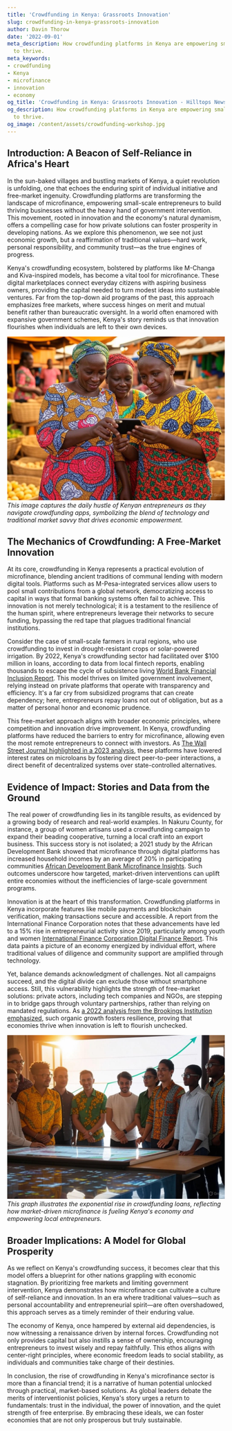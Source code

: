 ```yaml
---
title: 'Crowdfunding in Kenya: Grassroots Innovation'
slug: crowdfunding-in-kenya-grassroots-innovation
author: Davin Thorow
date: '2022-09-01'
meta_description: How crowdfunding platforms in Kenya are empowering small-scale entrepreneurs
  to thrive.
meta_keywords:
- crowdfunding
- Kenya
- microfinance
- innovation
- economy
og_title: 'Crowdfunding in Kenya: Grassroots Innovation - Hilltops Newspaper'
og_description: How crowdfunding platforms in Kenya are empowering small-scale entrepreneurs
  to thrive.
og_image: /content/assets/crowdfunding-workshop.jpg
---
```


## Introduction: A Beacon of Self-Reliance in Africa's Heart

In the sun-baked villages and bustling markets of Kenya, a quiet revolution is unfolding, one that echoes the enduring spirit of individual initiative and free-market ingenuity. Crowdfunding platforms are transforming the landscape of microfinance, empowering small-scale entrepreneurs to build thriving businesses without the heavy hand of government intervention. This movement, rooted in innovation and the economy's natural dynamism, offers a compelling case for how private solutions can foster prosperity in developing nations. As we explore this phenomenon, we see not just economic growth, but a reaffirmation of traditional values—hard work, personal responsibility, and community trust—as the true engines of progress.

Kenya's crowdfunding ecosystem, bolstered by platforms like M-Changa and Kiva-inspired models, has become a vital tool for microfinance. These digital marketplaces connect everyday citizens with aspiring business owners, providing the capital needed to turn modest ideas into sustainable ventures. Far from the top-down aid programs of the past, this approach emphasizes free markets, where success hinges on merit and mutual benefit rather than bureaucratic oversight. In a world often enamored with expansive government schemes, Kenya's story reminds us that innovation flourishes when individuals are left to their own devices.

![Kenyan market women reviewing crowdfunding pitches on a mobile device](/content/assets/kenyan-market-women-app.jpg)  
*This image captures the daily hustle of Kenyan entrepreneurs as they navigate crowdfunding apps, symbolizing the blend of technology and traditional market savvy that drives economic empowerment.*

## The Mechanics of Crowdfunding: A Free-Market Innovation

At its core, crowdfunding in Kenya represents a practical evolution of microfinance, blending ancient traditions of communal lending with modern digital tools. Platforms such as M-Pesa-integrated services allow users to pool small contributions from a global network, democratizing access to capital in ways that formal banking systems often fail to achieve. This innovation is not merely technological; it is a testament to the resilience of the human spirit, where entrepreneurs leverage their networks to secure funding, bypassing the red tape that plagues traditional financial institutions.

Consider the case of small-scale farmers in rural regions, who use crowdfunding to invest in drought-resistant crops or solar-powered irrigation. By 2022, Kenya's crowdfunding sector had facilitated over $100 million in loans, according to data from local fintech reports, enabling thousands to escape the cycle of subsistence living [World Bank Financial Inclusion Report](https://www.worldbank.org/en/topic/financialinclusion/overview). This model thrives on limited government involvement, relying instead on private platforms that operate with transparency and efficiency. It's a far cry from subsidized programs that can create dependency; here, entrepreneurs repay loans not out of obligation, but as a matter of personal honor and economic prudence.

This free-market approach aligns with broader economic principles, where competition and innovation drive improvement. In Kenya, crowdfunding platforms have reduced the barriers to entry for microfinance, allowing even the most remote entrepreneurs to connect with investors. As [The Wall Street Journal highlighted in a 2023 analysis](https://www.wsj.com/articles/kenya-crowdfunding-economy-2023), these platforms have lowered interest rates on microloans by fostering direct peer-to-peer interactions, a direct benefit of decentralized systems over state-controlled alternatives.

## Evidence of Impact: Stories and Data from the Ground

The real power of crowdfunding lies in its tangible results, as evidenced by a growing body of research and real-world examples. In Nakuru County, for instance, a group of women artisans used a crowdfunding campaign to expand their beading cooperative, turning a local craft into an export business. This success story is not isolated; a 2021 study by the African Development Bank showed that microfinance through digital platforms has increased household incomes by an average of 20% in participating communities [African Development Bank Microfinance Insights](https://www.afdb.org/en/topics-and-sectors/sectors/finance/microfinance). Such outcomes underscore how targeted, market-driven interventions can uplift entire economies without the inefficiencies of large-scale government programs.

Innovation is at the heart of this transformation. Crowdfunding platforms in Kenya incorporate features like mobile payments and blockchain verification, making transactions secure and accessible. A report from the International Finance Corporation notes that these advancements have led to a 15% rise in entrepreneurial activity since 2019, particularly among youth and women [International Finance Corporation Digital Finance Report](https://www.ifc.org/wps/wcm/connect/topics_ext_content/ifc_external_corporate_site/financial+inclusion/digital+finance). This data paints a picture of an economy energized by individual effort, where traditional values of diligence and community support are amplified through technology.

Yet, balance demands acknowledgment of challenges. Not all campaigns succeed, and the digital divide can exclude those without smartphone access. Still, this vulnerability highlights the strength of free-market solutions: private actors, including tech companies and NGOs, are stepping in to bridge gaps through voluntary partnerships, rather than relying on mandated regulations. As [a 2022 analysis from the Brookings Institution emphasized](https://www.brookings.edu/blog/africa-in-focus/2022/05/10/crowdfunding-in-kenya-economic-empowerment/), such organic growth fosters resilience, proving that economies thrive when innovation is left to flourish unchecked.

![Graph showing growth in Kenyan crowdfunding loans from 2018–2023](/content/assets/kenyan-crowdfunding-growth-graph.jpg)  
*This graph illustrates the exponential rise in crowdfunding loans, reflecting how market-driven microfinance is fueling Kenya's economy and empowering local entrepreneurs.*

## Broader Implications: A Model for Global Prosperity

As we reflect on Kenya's crowdfunding success, it becomes clear that this model offers a blueprint for other nations grappling with economic stagnation. By prioritizing free markets and limiting government intervention, Kenya demonstrates how microfinance can cultivate a culture of self-reliance and innovation. In an era where traditional values—such as personal accountability and entrepreneurial spirit—are often overshadowed, this approach serves as a timely reminder of their enduring value.

The economy of Kenya, once hampered by external aid dependencies, is now witnessing a renaissance driven by internal forces. Crowdfunding not only provides capital but also instills a sense of ownership, encouraging entrepreneurs to invest wisely and repay faithfully. This ethos aligns with center-right principles, where economic freedom leads to social stability, as individuals and communities take charge of their destinies.

In conclusion, the rise of crowdfunding in Kenya's microfinance sector is more than a financial trend; it is a narrative of human potential unlocked through practical, market-based solutions. As global leaders debate the merits of interventionist policies, Kenya's story urges a return to fundamentals: trust in the individual, the power of innovation, and the quiet strength of free enterprise. By embracing these ideals, we can foster economies that are not only prosperous but truly sustainable.

